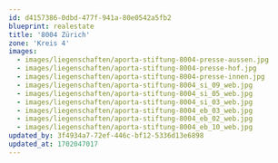 ```yaml
---
id: d4157386-0dbd-477f-941a-80e0542a5fb2
blueprint: realestate
title: '8004 Zürich'
zone: 'Kreis 4'
images:
  - images/liegenschaften/aporta-stiftung-8004-presse-aussen.jpg
  - images/liegenschaften/aporta-stiftung-8004-presse-hof.jpg
  - images/liegenschaften/aporta-stiftung-8004-presse-innen.jpg
  - images/liegenschaften/aporta-stiftung-8004_si_09_web.jpg
  - images/liegenschaften/aporta-stiftung-8004_si_05_web.jpg
  - images/liegenschaften/aporta-stiftung-8004_si_03_web.jpg
  - images/liegenschaften/aporta-stiftung-8004_eb_03_web.jpg
  - images/liegenschaften/aporta-stiftung-8004_eb_02_web.jpg
  - images/liegenschaften/aporta-stiftung-8004_eb_10_web.jpg
updated_by: 3f4934a7-72ef-446c-bf12-5336d13e6898
updated_at: 1702047017
---
```

